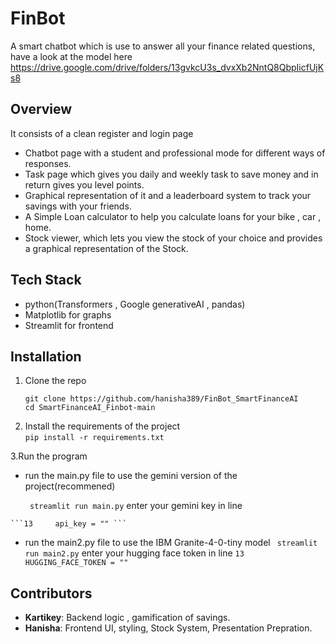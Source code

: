 # FinBot 
A smart chatbot which is use to answer all your finance related questions,
have a look at the model here
https://drive.google.com/drive/folders/13gvkcU3s_dvxXb2NntQ8QbpIicfUjKs8 

## Overview  
It consists of a clean register and login page 
- Chatbot page with a student and professional mode for different ways of responses.
- Task page which gives you daily and weekly task to save money and in return gives you level points.
- Graphical representation of it and a leaderboard system to track your savings with your friends.
- A Simple Loan calculator to help you calculate loans for your bike , car , home.
- Stock viewer, which lets you view the stock of your choice and provides a graphical representation of the Stock. 

## Tech Stack
- python(Transformers , Google generativeAI , pandas)
- Matplotlib for graphs
- Streamlit for frontend

## Installation 
1. Clone the repo  
   ```
   git clone https://github.com/hanisha389/FinBot_SmartFinanceAI
   cd SmartFinanceAI_Finbot-main
    ```
2. Install the requirements of the project   
    ```pip install -r requirements.txt```

3.Run the program
   - run the main.py file to use the gemini version of the project(recommened)
      
        ``` streamlit run main.py```
    enter your gemini key in line

    ```13     api_key = "" ```
   - run the main2.py file to use the IBM Granite-4-0-tiny model 
        ``` streamlit run main2.py```
    enter your hugging face token in line 
    ```13 HUGGING_FACE_TOKEN = "" ```

## Contributors  
- **Kartikey**: Backend logic , gamification of savings.  
- **Hanisha**: Frontend UI, styling, Stock System, Presentation Prepration.  

    
